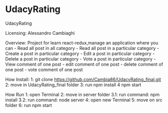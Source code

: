 # UdacyRating
UdacyRating

Licensing: Alessandro Cambiaghi

Overview:
Project for learn react-redux,manage an application where you can
    - Read all post in all category
    - Read all post in a particular category
    - Create a post in particular category
    - Edit a post in particular category
    - Delete a post in particular category
    - Vote a post in particular category
    - View comment of one post
    - edit comment of one post
    - delete comment of one post
    - vote comment of one post
    

How Install:
1: git clone https://github.com/Cambia86/UdacyRating_final.git
2: move in UdacyRating_final folder
3: run npm install
4 npm start

How Run
1: open Terminal
2: move in server folder
3.1: run command: npm install
3.2: run command: node server
4: open new Terminal
5: move on src folder
6: run npm start